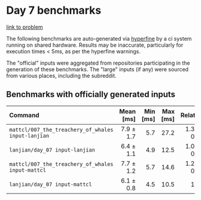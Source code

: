 # Day 7 benchmarks

[link to problem](http://adventofcode.com/2021/day/7)

The following benchmarks are auto-generated via [hyperfine](https://github.com/sharkdp/hyperfine) by a ci system running on shared hardware. Results may be inaccurate, particularly for execution times < 5ms, as per the hyperfine warnings.

The "official" inputs were aggregated from repositories participating in the generation of these benchmarks. The "large" inputs (if any) were sourced from various places, including the subreddit.

## Benchmarks with officially generated inputs
| Command | Mean [ms] | Min [ms] | Max [ms] | Relative |
|:---|---:|---:|---:|---:|
| `mattcl/007_the_treachery_of_whales input-lanjian` | 7.9 ± 1.7 | 5.7 | 27.2 | 1.30 ± 0.33 |
| `lanjian/day_07 input-lanjian` | 6.4 ± 1.1 | 4.9 | 12.5 | 1.05 ± 0.22 |
| `mattcl/007_the_treachery_of_whales input-mattcl` | 7.7 ± 1.2 | 5.7 | 14.6 | 1.27 ± 0.25 |
| `lanjian/day_07 input-mattcl` | 6.1 ± 0.8 | 4.5 | 10.5 | 1.00 |

